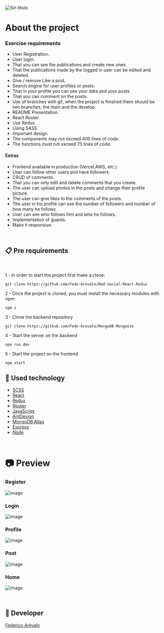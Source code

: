![Sin título](https://user-images.githubusercontent.com/105200893/211443436-21b7f042-923f-4013-ab3c-a7dd8e2c609b.png)

# About the project

### Exercise requirements
* User Registration.
* User login.
* That you can see the publications and create new ones.
* That the publications made by the logged in user can be edited and deleted.
* Give / remove Like a post.
* Search engine for user profiles or posts.
* That in your profile you can see your data and your posts.
* That you can comment on the posts.
* Use of branches with git, when the project is finished there should be two branches, the main and the develop.
* README Presentation.
* React Router.
* Use Redux.
* Using SASS.
* Important design.
* The components may not exceed 400 lines of code.
* The functions must not exceed 75 lines of code.

#### Extras
* Frontend available in production (Vercel,AWS, etc.).
* User can follow other users and have followers.
* CRUD of comments.
* That you can only edit and delete comments that you create.
* The user can upload photos in the posts and change their profile picture.
* The user can give likes to the comments of the posts.
* The user in his profile can see the number of followers and number of how many he follows.
* User can see who follows him and who he follows.
* Implementation of guards.
* Make it responsive.

<br>

##  📋 Pre requirements

<br>

1 - In order to start the project first make a clone:
```
git clone https://github.com/Fede-Arevalo/Red-Social-React-Redux
```

2 - Once the project is cloned, you must install the necessary modules with npm:

```
npm i 
```

3 - Clone the backend repository

```
git clone https://github.com/Fede-Arevalo/MongoDB-Mongoose
```

4 - Start the server on the backend

```
npm run dev
```

5 - Start the project on the frontend

```
npm start
```


## 🦾 Used technology

- [SCSS](https://sass-lang.com/)
- [React](https://es.reactjs.org/)
- [Redux](https://es.redux.js.org/)
- [Router](https://reactrouter.com/)
- [JavaScript](https://developer.mozilla.org/es/docs/Web/JavaScript)
- [AntDesign](https://ant.design/)
- [MongoDB Atlas](https://www.mongodb.com/es/cloud/atlas/efficiency/)
- [Express](https://expressjs.com/es/)
- [Node](https://nodejs.org/en/)

<br>

# 📷 Preview


### Register

![image](https://user-images.githubusercontent.com/105200893/211446388-11e8038a-201b-4fa7-bd5e-b83eeefae6ee.png)

### Login

![image](https://user-images.githubusercontent.com/105200893/211446479-d0f445c6-043d-46c3-871f-2591b33f17aa.png)

### Profile

![image](https://user-images.githubusercontent.com/105200893/211446768-7a346add-3730-4fcf-938a-1227b7629c4f.png)

### Post

![image](https://user-images.githubusercontent.com/105200893/211447033-e923bc3a-da21-4e15-a883-232ba9d1cbde.png)

### Home

![image](https://user-images.githubusercontent.com/105200893/211447275-86beefbf-d1f7-4fc1-9b33-b5566ad325b5.png)




<br>

## 👾 Developer

[Federico Arévalo](https://github.com/Fede-Arevalo)
